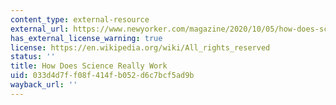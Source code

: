 ```yaml
---
content_type: external-resource
external_url: https://www.newyorker.com/magazine/2020/10/05/how-does-science-really-work
has_external_license_warning: true
license: https://en.wikipedia.org/wiki/All_rights_reserved
status: ''
title: How Does Science Really Work
uid: 033d4d7f-f08f-414f-b052-d6c7bcf5ad9b
wayback_url: ''
---
```

